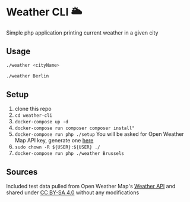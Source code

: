# Weather CLI 🌥

Simple php application printing current weather in a given city

## Usage

```bash
./weather <cityName>

./weather Berlin  
```

## Setup

1. clone this repo
2. `cd weather-cli`
3. `docker-compose up -d`
4. `docker-compose run composer composer install"`
5. `docker-compose run php ./setup` You will be asked for Open Weather Map API key, generate one [here](https://home.openweathermap.org/api_keys)
6. `sudo chown -R ${USER}:${USER} ./`
7. `docker-compose run php ./weather Brussels`

## Sources

Included test data pulled from Open Weather Map's [Weather API](https://openweathermap.org/current#rectangle) 
and shared under [CC BY-SA 4.0](https://creativecommons.org/licenses/by-sa/4.0/legalcode) without any modifications